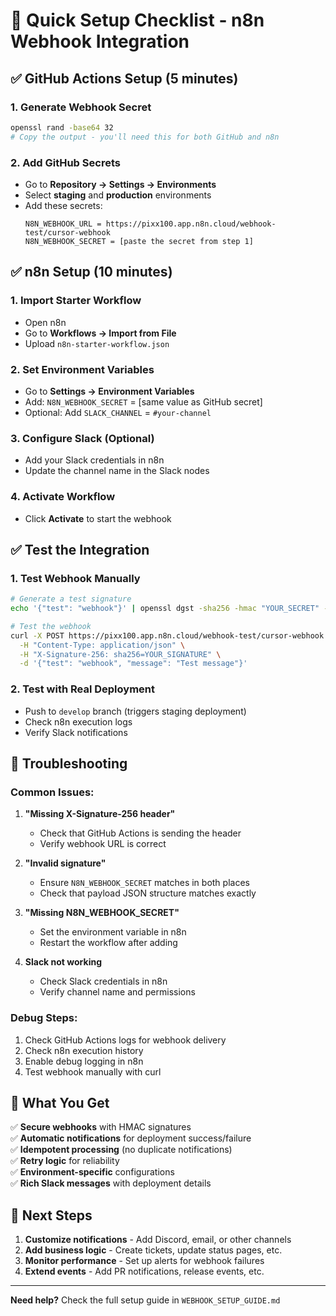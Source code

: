 # 🚀 Quick Setup Checklist - n8n Webhook Integration

## ✅ GitHub Actions Setup (5 minutes)

### 1. Generate Webhook Secret
```bash
openssl rand -base64 32
# Copy the output - you'll need this for both GitHub and n8n
```

### 2. Add GitHub Secrets
- Go to **Repository → Settings → Environments**
- Select **staging** and **production** environments
- Add these secrets:
  ```
  N8N_WEBHOOK_URL = https://pixx100.app.n8n.cloud/webhook-test/cursor-webhook
  N8N_WEBHOOK_SECRET = [paste the secret from step 1]
  ```

## ✅ n8n Setup (10 minutes)

### 1. Import Starter Workflow
- Open n8n
- Go to **Workflows → Import from File**
- Upload `n8n-starter-workflow.json`

### 2. Set Environment Variables
- Go to **Settings → Environment Variables**
- Add: `N8N_WEBHOOK_SECRET` = [same value as GitHub secret]
- Optional: Add `SLACK_CHANNEL` = `#your-channel`

### 3. Configure Slack (Optional)
- Add your Slack credentials in n8n
- Update the channel name in the Slack nodes

### 4. Activate Workflow
- Click **Activate** to start the webhook

## ✅ Test the Integration

### 1. Test Webhook Manually
```bash
# Generate a test signature
echo '{"test": "webhook"}' | openssl dgst -sha256 -hmac "YOUR_SECRET" -binary | base64

# Test the webhook
curl -X POST https://pixx100.app.n8n.cloud/webhook-test/cursor-webhook \
  -H "Content-Type: application/json" \
  -H "X-Signature-256: sha256=YOUR_SIGNATURE" \
  -d '{"test": "webhook", "message": "Test message"}'
```

### 2. Test with Real Deployment
- Push to `develop` branch (triggers staging deployment)
- Check n8n execution logs
- Verify Slack notifications

## 🔧 Troubleshooting

### Common Issues:

1. **"Missing X-Signature-256 header"**
   - Check that GitHub Actions is sending the header
   - Verify webhook URL is correct

2. **"Invalid signature"**
   - Ensure `N8N_WEBHOOK_SECRET` matches in both places
   - Check that payload JSON structure matches exactly

3. **"Missing N8N_WEBHOOK_SECRET"**
   - Set the environment variable in n8n
   - Restart the workflow after adding

4. **Slack not working**
   - Check Slack credentials in n8n
   - Verify channel name and permissions

### Debug Steps:
1. Check GitHub Actions logs for webhook delivery
2. Check n8n execution history
3. Enable debug logging in n8n
4. Test webhook manually with curl

## 🎯 What You Get

✅ **Secure webhooks** with HMAC signatures  
✅ **Automatic notifications** for deployment success/failure  
✅ **Idempotent processing** (no duplicate notifications)  
✅ **Retry logic** for reliability  
✅ **Environment-specific** configurations  
✅ **Rich Slack messages** with deployment details  

## 🚀 Next Steps

1. **Customize notifications** - Add Discord, email, or other channels
2. **Add business logic** - Create tickets, update status pages, etc.
3. **Monitor performance** - Set up alerts for webhook failures
4. **Extend events** - Add PR notifications, release events, etc.

---

**Need help?** Check the full setup guide in `WEBHOOK_SETUP_GUIDE.md`
